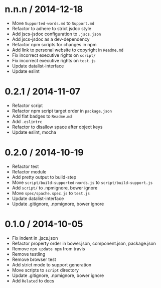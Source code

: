 
n.n.n / 2014-12-18
==================

 * Move `Supported-words.md` to `Support.md`
 * Refactor to adhere to strict jsdoc style
 * Add jscs-jsdoc configuration to `.jscs.json`
 * Add jscs-jsdoc as a dev-dependency
 * Refactor npm scripts for changes in npm
 * Add link to personal website to copyright in `Readme.md`
 * Fix incorrect executive rights on `script/`
 * Fix incorrect executive rights on `test.js`
 * Update datalist-interface
 * Update eslint

0.2.1 / 2014-11-07
==================

 * Refactor script
 * Refactor npm script target order in `package.json`
 * Add flat badges to `Readme.md`
 * Add `.eslintrc`
 * Refactor to disallow space after object keys
 * Update eslint, mocha

0.2.0 / 2014-10-19
==================

 * Refactor test
 * Refactor module
 * Add pretty output to build-step
 * Move `script/build-supported-words.js` to `script/build-support.js`
 * Add `script/` to .npmignore, bower ignore
 * Move `spec/spache.spec.js` to `test.js`
 * Update datalist-interface
 * Update .gitignore, .npmignore, bower ignore

0.1.0 / 2014-10-05
==================

 * Fix indent in .jscs.json
 * Refactor property order in bower.json, component.json, package.json
 * Remove `npm update npm` from travis
 * Remove testling
 * Remove browser test
 * Add strict mode to support generation
 * Move scripts to `script` directory
 * Update .gitignore, .npmignore, bower ignore
 * Add `Related` to docs
